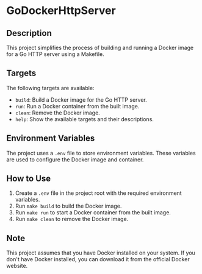 # GoDockerHttpServer

## Description
This project simplifies the process of building and running a Docker image for a Go HTTP server using a Makefile.

## Targets
The following targets are available:

- `build`: Build a Docker image for the Go HTTP server.
- `run`: Run a Docker container from the built image.
- `clean`: Remove the Docker image.
- `help`: Show the available targets and their descriptions.

## Environment Variables
The project uses a `.env` file to store environment variables. These variables are used to configure the Docker image and container.

## How to Use
1. Create a `.env` file in the project root with the required environment variables.
2. Run `make build` to build the Docker image.
3. Run `make run` to start a Docker container from the built image.
4. Run `make clean` to remove the Docker image.

## Note
This project assumes that you have Docker installed on your system. If you don't have Docker installed, you can download it from the official Docker website.
